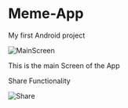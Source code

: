 # Meme-App
My first Android project


![MainScreen](https://user-images.githubusercontent.com/56750869/113389839-52f03a80-93ae-11eb-946a-631bc113cddb.jpeg)

This is the main Screen of the App

Share Functionality

![Share](https://user-images.githubusercontent.com/56750869/113390252-fa6d6d00-93ae-11eb-93cc-7e047c0bf67b.jpeg)


